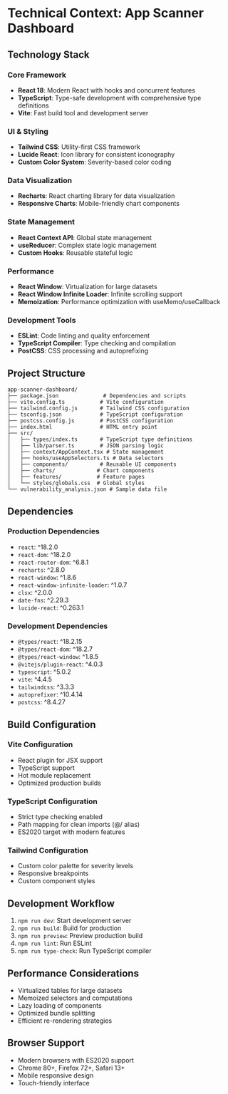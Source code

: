 # Technical Context: App Scanner Dashboard

## Technology Stack

### Core Framework
- **React 18**: Modern React with hooks and concurrent features
- **TypeScript**: Type-safe development with comprehensive type definitions
- **Vite**: Fast build tool and development server

### UI & Styling
- **Tailwind CSS**: Utility-first CSS framework
- **Lucide React**: Icon library for consistent iconography
- **Custom Color System**: Severity-based color coding

### Data Visualization
- **Recharts**: React charting library for data visualization
- **Responsive Charts**: Mobile-friendly chart components

### State Management
- **React Context API**: Global state management
- **useReducer**: Complex state logic management
- **Custom Hooks**: Reusable stateful logic

### Performance
- **React Window**: Virtualization for large datasets
- **React Window Infinite Loader**: Infinite scrolling support
- **Memoization**: Performance optimization with useMemo/useCallback

### Development Tools
- **ESLint**: Code linting and quality enforcement
- **TypeScript Compiler**: Type checking and compilation
- **PostCSS**: CSS processing and autoprefixing

## Project Structure
```
app-scanner-dashboard/
├── package.json              # Dependencies and scripts
├── vite.config.ts           # Vite configuration
├── tailwind.config.js       # Tailwind CSS configuration
├── tsconfig.json            # TypeScript configuration
├── postcss.config.js        # PostCSS configuration
├── index.html               # HTML entry point
├── src/
│   ├── types/index.ts       # TypeScript type definitions
│   ├── lib/parser.ts        # JSON parsing logic
│   ├── context/AppContext.tsx # State management
│   ├── hooks/useAppSelectors.ts # Data selectors
│   ├── components/          # Reusable UI components
│   ├── charts/             # Chart components
│   ├── features/           # Feature pages
│   └── styles/globals.css  # Global styles
└── vulnerability_analysis.json # Sample data file
```

## Dependencies

### Production Dependencies
- `react`: ^18.2.0
- `react-dom`: ^18.2.0
- `react-router-dom`: ^6.8.1
- `recharts`: ^2.8.0
- `react-window`: ^1.8.6
- `react-window-infinite-loader`: ^1.0.7
- `clsx`: ^2.0.0
- `date-fns`: ^2.29.3
- `lucide-react`: ^0.263.1

### Development Dependencies
- `@types/react`: ^18.2.15
- `@types/react-dom`: ^18.2.7
- `@types/react-window`: ^1.8.5
- `@vitejs/plugin-react`: ^4.0.3
- `typescript`: ^5.0.2
- `vite`: ^4.4.5
- `tailwindcss`: ^3.3.3
- `autoprefixer`: ^10.4.14
- `postcss`: ^8.4.27

## Build Configuration

### Vite Configuration
- React plugin for JSX support
- TypeScript support
- Hot module replacement
- Optimized production builds

### TypeScript Configuration
- Strict type checking enabled
- Path mapping for clean imports (@/ alias)
- ES2020 target with modern features

### Tailwind Configuration
- Custom color palette for severity levels
- Responsive breakpoints
- Custom component styles

## Development Workflow
1. `npm run dev`: Start development server
2. `npm run build`: Build for production
3. `npm run preview`: Preview production build
4. `npm run lint`: Run ESLint
5. `npm run type-check`: Run TypeScript compiler

## Performance Considerations
- Virtualized tables for large datasets
- Memoized selectors and computations
- Lazy loading of components
- Optimized bundle splitting
- Efficient re-rendering strategies

## Browser Support
- Modern browsers with ES2020 support
- Chrome 80+, Firefox 72+, Safari 13+
- Mobile responsive design
- Touch-friendly interface
